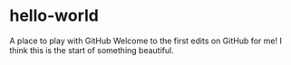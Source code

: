 # hello-world
A place to play with GitHub
Welcome to the first edits on GitHub for me!
I think this is the start of something beautiful.
